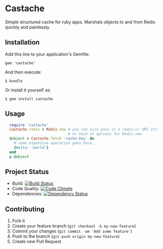 # Castache

Simple structured cache for ruby apps. Marshals objects to and from Redis
quickly and painlessly. 

## Installation

Add this line to your application's Gemfile:

    gem 'castache'

And then execute:

    $ bundle

Or install it yourself as:

    $ gem install castache

## Usage
    
````ruby
  require 'castache'
  Castache.redis = Redis.new # you can also pass it a redis:// URI string
                             # or hash of options for Redis.new
  @object = Castache.fetch 'cache:key' do
    # some expensive operation goes here...
    {hello: 'world'}
  end
  p @object
````

## Project Status

- Build: [![Build Status](https://secure.travis-ci.org/styleseek/castache.png?branch=master)](https://travis-ci.org/styleseek/castache)
- Code Quality: [![Code Climate](https://codeclimate.com/badge.png)](https://codeclimate.com/github/styleseek/castache)
- Dependencies: [![Dependency Status](https://gemnasium.com/styleseek/castache.png)](https://gemnasium.com/styleseek/castache)

## Contributing

1. Fork it
2. Create your feature branch (`git checkout -b my-new-feature`)
3. Commit your changes (`git commit -am 'Add some feature'`)
4. Push to the branch (`git push origin my-new-feature`)
5. Create new Pull Request

